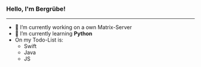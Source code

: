 ### Hello, I'm Bergrübe!
---
- 🔭 I’m currently working on a own Matrix-Server
- 🌱 I’m currently learning **Python**
- On my Todo-List is:
  - Swift
  - Java
  - JS

<!--
**Bergruebe/Bergruebe** is a ✨ _special_ ✨ repository because its `README.md` (this file) appears on your GitHub profile.

Here are some ideas to get you started:

- 🔭 I’m currently working on ...
- 🌱 I’m currently learning ...
- 👯 I’m looking to collaborate on ...
- 🤔 I’m looking for help with ...
- 💬 Ask me about ...
- 📫 How to reach me: ...
- 😄 Pronouns: ...
- ⚡ Fun fact: ...
-->
